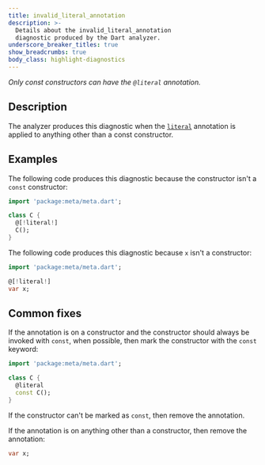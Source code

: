 ```yaml
---
title: invalid_literal_annotation
description: >-
  Details about the invalid_literal_annotation
  diagnostic produced by the Dart analyzer.
underscore_breaker_titles: true
show_breadcrumbs: true
body_class: highlight-diagnostics
---
```


_Only const constructors can have the `@literal` annotation._

## Description

The analyzer produces this diagnostic when the [`literal`][meta-literal]
annotation is applied to anything other than a const constructor.

## Examples

The following code produces this diagnostic because the constructor isn't
a `const` constructor:

```dart
import 'package:meta/meta.dart';

class C {
  @[!literal!]
  C();
}
```

The following code produces this diagnostic because `x` isn't a
constructor:

```dart
import 'package:meta/meta.dart';

@[!literal!]
var x;
```

## Common fixes

If the annotation is on a constructor and the constructor should always be
invoked with `const`, when possible, then mark the constructor with the
`const` keyword:

```dart
import 'package:meta/meta.dart';

class C {
  @literal
  const C();
}
```

If the constructor can't be marked as `const`, then remove the annotation.

If the annotation is on anything other than a constructor, then remove the
annotation:

```dart
var x;
```

[meta-literal]: https://pub.dev/documentation/meta/latest/meta/literal-constant.html

